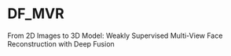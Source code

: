# DF_MVR
From 2D Images to 3D Model: Weakly Supervised Multi-View Face Reconstruction with Deep Fusion
